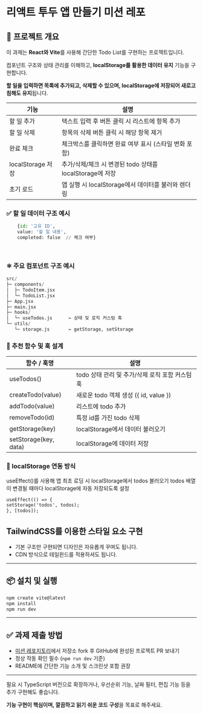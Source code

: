 # 리액트 투두 앱 만들기 미션 레포

## 🎯 프로젝트 개요

이 과제는 **React와 Vite**를 사용해 간단한 Todo List를 구현하는 프로젝트입니다.

컴포넌트 구조와 상태 관리를 이해하고, **localStorage를 활용한 데이터 유지** 기능을 구현합니다.

**할 일을 입력하면 목록에 추가되고, 삭제할 수 있으며, localStorage에 저장되어 새로고침해도 유지**됩니다.

| 기능              | 설명                                                     |
| ----------------- | -------------------------------------------------------- |
| 할 일 추가        | 텍스트 입력 후 버튼 클릭 시 리스트에 항목 추가           |
| 할 일 삭제        | 항목의 삭제 버튼 클릭 시 해당 항목 제거                  |
| 완료 체크         | 체크박스를 클릭하면 완료 여부 표시 (스타일 변화 포함)    |
| localStorage 저장 | 추가/삭제/체크 시 변경된 todo 상태를 localStorage에 저장 |
| 초기 로드         | 앱 실행 시 localStorage에서 데이터를 불러와 렌더링       |

### ✅ 할 일 데이터 구조 예시

```python
	{id: '고유 ID',
	value: '할 일 내용',
	completed: false  // 체크 여부}
```

​

### ⚛️ 주요 컴포넌트 구조 예시

```python
src/
├─ components/
│  ├─ TodoItem.jsx
│  └─ TodoList.jsx
├─ App.jsx
├─ main.jsx
├─ hooks/
│  └─ useTodos.js      ← 상태 및 로직 커스텀 훅
└─ utils/
   └─ storage.js       ← getStorage, setStorage
```

### 🧠 추천 함수 및 훅 설계

| 함수 / 훅명           | 설명                                            |
| --------------------- | ----------------------------------------------- |
| useTodos()            | todo 상태 관리 및 추가/삭제 로직 포함 커스텀 훅 |
| createTodo(value)     | 새로운 todo 객체 생성 ({ id, value })           |
| addTodo(value)        | 리스트에 todo 추가                              |
| removeTodo(id)        | 특정 id를 가진 todo 삭제                        |
| getStorage(key)       | localStorage에서 데이터 불러오기                |
| setStorage(key, data) | localStorage에 데이터 저장                      |

### 💾 localStorage 연동 방식

useEffect()를 사용해 앱 최초 로딩 시 localStorage에서 todos 불러오기
todos 배열이 변경될 때마다 localStorage에 자동 저장되도록 설정

```jsp
useEffect(() => {
setStorage('todos', todos);
}, [todos]);
```

## TailwindCSS를 이용한 스타일 요소 구현

-   기본 구조만 구현되면 디자인은 자유롭게 꾸며도 됩니다.
-   CDN 방식으로 테일윈드를 적용하셔도 됩니다.

---

## 📦 설치 및 실행

```bash
npm create vite@latest
npm install
npm run dev
```

---

## ✅ 과제 제출 방법

-   [미션 레포지토리](https://github.com/sik2/react-todo-mession1)에서 저장소 fork 후 GitHub에 완성된 프로젝트 PR 보내기
-   정상 작동 확인 필수 (`npm run dev` 기준)
-   README에 간단한 기능 소개 및 스크린샷 포함 권장

---

필요 시 TypeScript 버전으로 확장하거나, 우선순위 기능, 날짜 필터, 편집 기능 등을 추가 구현해도 좋습니다.

**기능 구현이 핵심이며, 깔끔하고 읽기 쉬운 코드 구성**을 목표로 해주세요.

